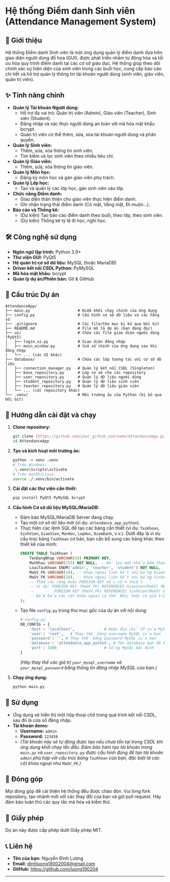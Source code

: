 # Hệ thống Điểm danh Sinh viên (Attendance Management System)

## 📝 Giới thiệu

Hệ thống Điểm danh Sinh viên là một ứng dụng quản lý điểm danh dựa trên giao diện người dùng đồ họa (GUI), được phát triển nhằm tự động hóa và tối ưu hóa quy trình điểm danh tại các cơ sở giáo dục. Hệ thống giúp theo dõi chính xác sự hiện diện của sinh viên trong các buổi học, cung cấp báo cáo chi tiết và hỗ trợ quản lý thông tin tài khoản người dùng (sinh viên, giáo viên, quản trị viên).

## ✨ Tính năng chính

* **Quản lý Tài khoản Người dùng:**
    * Hỗ trợ đa vai trò: Quản trị viên (Admin), Giáo viên (Teacher), Sinh viên (Student).
    * Đăng nhập và xác thực người dùng an toàn với mã hóa mật khẩu bcrypt.
    * Quản trị viên có thể thêm, sửa, xóa tài khoản người dùng và phân quyền.
* **Quản lý Sinh viên:**
    * Thêm, sửa, xóa thông tin sinh viên.
    * Tìm kiếm và lọc sinh viên theo nhiều tiêu chí.
* **Quản lý Giáo viên:**
    * Thêm, sửa, xóa thông tin giáo viên.
* **Quản lý Môn học:**
    * Đăng ký môn học và gán giáo viên phụ trách.
* **Quản lý Lớp học:**
    * Tạo và quản lý các lớp học, gán sinh viên vào lớp.
* **Chức năng Điểm danh:**
    * Giao diện thân thiện cho giáo viên thực hiện điểm danh.
    * Ghi nhận trạng thái điểm danh (Có mặt, Vắng mặt, Đi muộn...).
* **Báo cáo và Thống kê:**
    * (Dự kiến) Tạo báo cáo điểm danh theo buổi, theo lớp, theo sinh viên.
    * (Dự kiến) Thống kê tỷ lệ đi học, nghỉ học.

## 🛠️ Công nghệ sử dụng

* **Ngôn ngữ lập trình:** Python 3.9+
* **Thư viện GUI:** PyQt5
* **Hệ quản trị cơ sở dữ liệu:** MySQL (hoặc MariaDB)
* **Driver kết nối CSDL Python:** PyMySQL
* **Mã hóa mật khẩu:** bcrypt
* **Quản lý dự án/Phiên bản:** Git & GitHub

## 📂 Cấu trúc Dự án
```
AttendanceApp/
├── main.py                     # Điểm khởi chạy chính của ứng dụng
├── config.py                   # Cấu hình cơ sở dữ liệu và các hằng số
├── .gitignore                  # Các file/thư mục bị bỏ qua bởi Git
├── README.md                   # File mô tả dự án (bạn đang đọc)
├── ui/                         # Chứa các file giao diện người dùng (PyQt5)
│   ├── login_ui.py             # Giao diện đăng nhập
│   ├── main_window.py          # Cửa sổ chính của ứng dụng sau khi đăng nhập
│   └── ... (các UI khác)
├── database/                   # Chứa các lớp tương tác với cơ sở dữ liệu
│   ├── connection_manager.py   # Quản lý kết nối CSDL (Singleton)
│   ├── base_repository.py      # Lớp cơ sở cho các repository
│   ├── user_repository.py      # Quản lý dữ liệu người dùng
│   ├── student_repository.py   # Quản lý dữ liệu sinh viên
│   ├── teacher_repository.py   # Quản lý dữ liệu giáo viên
│   └── ... (các repository khác)
└── .venv/                      # Môi trường ảo của Python (bị bỏ qua bởi Git)
```
## 🚀 Hướng dẫn cài đặt và chạy

1.  **Clone repository:**
    ```bash
    git clone [https://github.com/your_github_username/AttendanceApp.git](https://github.com/your_github_username/AttendanceApp.git)
    cd AttendanceApp
    ```

2.  **Tạo và kích hoạt môi trường ảo:**
    ```bash
    python -m venv .venv
    # Trên Windows:
    .\.venv\Scripts\activate
    # Trên macOS/Linux:
    source ./.venv/bin/activate
    ```

3.  **Cài đặt các thư viện cần thiết:**
    ```bash
    pip install PyQt5 PyMySQL bcrypt
    ```

4.  **Cấu hình Cơ sở dữ liệu MySQL/MariaDB:**
    * Đảm bảo MySQL/MariaDB Server đang chạy.
    * Tạo một cơ sở dữ liệu mới (ví dụ: `attendance_app_python`).
    * Thực hiện các lệnh SQL để tạo các bảng cần thiết (ví dụ: `TaiKhoan`, `SinhVien`, `GiaoVien`, `MonHoc`, `LopHoc`, `DiemDanh`, v.v.). Dưới đây là ví dụ cấu trúc bảng `TaiKhoan` cơ bản, bạn cần bổ sung các bảng khác theo thiết kế của mình:
        ```sql
        CREATE TABLE TaiKhoan (
            TenDangNhap VARCHAR(50) PRIMARY KEY,
            MatKhau VARCHAR(255) NOT NULL, -- Để lưu mật khẩu băm (hashed password)
            LoaiTaiKhoan ENUM('admin', 'teacher', 'student') NOT NULL,
            MaGV_FK VARCHAR(10), -- Khóa ngoại liên kết với bảng GiaoVien (NULL nếu không phải giáo viên)
            MaSV_FK VARCHAR(10), -- Khóa ngoại liên kết với bảng SinhVien (NULL nếu không phải sinh viên)
            -- Thêm các ràng buộc FOREIGN KEY nếu cần thiết
            -- Ví dụ: FOREIGN KEY (MaGV_FK) REFERENCES GiaoVien(MaGV) ON DELETE SET NULL,
            --         FOREIGN KEY (MaSV_FK) REFERENCES SinhVien(MaSV) ON DELETE SET NULL
            -- Đảm bảo các cột khóa ngoại có thể NULL hoặc có giá trị mặc định phù hợp
        );
        ```
    * Tạo file `config.py` trong thư mục gốc của dự án với nội dung:
        ```python
        # config.py
        DB_CONFIG = {
            'host': 'localhost',             # Hoặc địa chỉ IP của MySQL Server
            'user': 'root',   # Thay thế bằng username MySQL của bạn
            'password': '', # Thay thế bằng password MySQL của bạn
            'database': 'attendance_app_python', # Tên database bạn đã tạo
            'port': 3306                     # Cổng MySQL mặc định
        }
        ```
        *(Hãy thay thế các giá trị `your_mysql_username` và `your_mysql_password` bằng thông tin đăng nhập MySQL của bạn.)*

5.  **Chạy ứng dụng:**
    ```bash
    python main.py
    ```

## 🔑 Sử dụng

* Ứng dụng sẽ hiển thị một hộp thoại chờ trong quá trình kết nối CSDL, sau đó là cửa sổ đăng nhập.
* **Tài khoản demo:**
    * **Username:** `admin`
    * **Password:** `123456`
    * *(Tài khoản này sẽ tự động được tạo nếu chưa tồn tại trong CSDL khi ứng dụng khởi chạy lần đầu. Đảm bảo hàm tạo tài khoản trong `main.py` và `user_repository.py` được cấu hình đúng để tạo tài khoản `admin` phù hợp với cấu trúc bảng `TaiKhoan` của bạn, đặc biệt là các cột khóa ngoại như `MaGV_FK`.)*

## 🤝 Đóng góp

Mọi đóng góp để cải thiện hệ thống đều được chào đón. Vui lòng fork repository, tạo nhánh mới với các thay đổi của bạn và gửi pull request. Hãy đảm bảo tuân thủ các quy tắc mã hóa và kiểm thử.

## 📄 Giấy phép

Dự án này được cấp phép dưới Giấy phép MIT. 

## 📞 Liên hệ

* **Tên của bạn:** Nguyễn Đình Lượng
* **Email:** dinhluong19002004@gmail.com
* **GitHub:** https://github.com/luong190204

---